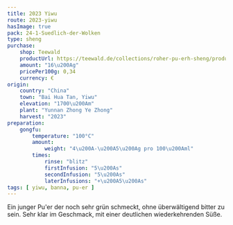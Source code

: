 ```yaml
---
title: 2023 Yiwu
route: 2023-yiwu
hasImage: true 
pack: 24-1-Suedlich-der-Wolken
type: sheng
purchase:
    shop: Teewald
    productUrl: https://teewald.de/collections/roher-pu-erh-sheng/products/2023-bai-hua-tan-sheng-pu-erh?variant=44677083726088
    amount: "16\u200Ag"
    pricePer100g: 0,34
    currency: €
origin:
    country: "China"
    town: "Bai Hua Tan, Yiwu"
    elevation: "1700\u200Am"
    plant: "Yunnan Zhong Ye Zhong"
    harvest: "2023"
preparation:
    gongfu:
        temperature: "100°C"
        amount:
            weight: "4\u200A-\u200A5\u200Ag pro 100\u200Aml"
        times:
            rinse: "blitz"
            firstInfusion: "5\u200As"
            secondInfusion: "5\u200As"
            laterInfusions: "+\u200A5\u200As"
tags: [ yiwu, banna, pu-er ]
---
```

Ein junger Pu'er der noch sehr grün schmeckt, ohne überwältigend bitter zu sein. Sehr klar im Geschmack, mit einer deutlichen wiederkehrenden Süße. 
